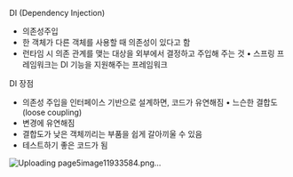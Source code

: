 DI (Dependency Injection) 
- 의존성주입
- 한 객체가 다른 객체를 사용할 때 의존성이 있다고 함
- 런타임 시 의존 관계를 맺는 대상을 외부에서 결정하고 주입해 주는 것 • 스프링 프레임워크는 DI 기능을 지원해주는 프레임워크


DI 장점
- 의존성 주입을 인터페이스 기반으로 설계하면, 코드가 유연해짐 • 느슨한 결합도(loose coupling)
- 변경에 유연해짐
- 결합도가 낮은 객체끼리는 부품을 쉽게 갈아끼울 수 있음
- 테스트하기 좋은 코드가 됨


![Uploading page5image11933584.png…]()
